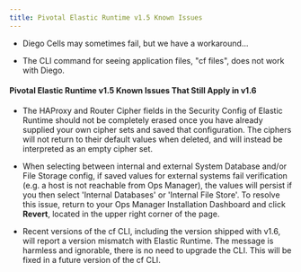 ```yaml
---
title: Pivotal Elastic Runtime v1.5 Known Issues
---
```


* Diego Cells may sometimes fail, but we have a workaround...

* The CLI command for seeing application files, "cf files", does not work with Diego.


#### Pivotal Elastic Runtime v1.5 Known Issues That Still Apply in v1.6

* The HAProxy and Router Cipher fields in the Security Config of Elastic Runtime should not be completely erased once you have already supplied your own cipher sets and saved that configuration. The ciphers will not return to their default values when deleted, and will instead be interpreted as an empty cipher set.

* When selecting between internal and external System Database and/or File Storage config, if saved values for external systems fail verification (e.g. a host is not reachable from Ops Manager), the values will persist if you then select 'Internal Databases' or 'Internal File Store'. To resolve this issue, return to your Ops Manager Installation Dashboard and click **Revert**, located in the upper right corner of the page.

* Recent versions of the cf CLI, including the version shipped with v1.6, will report a version mismatch with Elastic Runtime. The message is harmless and ignorable, there is no need to upgrade the CLI. This will be fixed in a future version of the cf CLI. 

